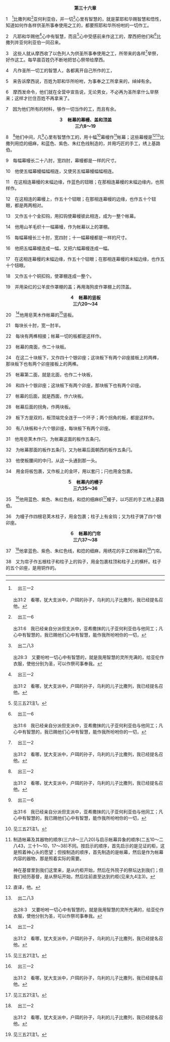 <p style="text-align:center;font-weight:bold;">第三十六章</p>

1　[^a]比撒列和[^b]亚何利亚伯，并一切[^c]心里有智慧的，就是蒙耶和华赐智慧和悟性，知道如何作各样供圣所事奉使用之工的，都要照耶和华所吩咐的一切作工。

[^a]:　出三一2<br><br>出31:2　看哪，犹大支派中，户珥的孙子，乌利的儿子比撒列，我已经提名召他。

[^b]:　出三一6<br><br>出31:6　我已经亲自分派但支派中，亚希撒抹的儿子亚何利亚伯与他同工；凡心中有智慧的，我已赐他们心中有智慧，能作我所吩咐你的一切，

[^c]:　出二八3<br><br>出28:3　又要吩咐一切心中有智慧的，就是我用智慧的灵所充满的，给亚伦作衣服，使他分别为圣，可以作祭司事奉我。

2　凡耶和华赐他[^a]心中有智慧，而且[^1]心中受感前来作这工的，摩西把他们和[^b]比撒列并亚何利亚伯一同召来。

[^1]:见三五21注1。

[^a]:　出二八3<br><br>出28:3　又要吩咐一切心中有智慧的，就是我用智慧的灵所充满的，给亚伦作衣服，使他分别为圣，可以作祭司事奉我。

[^b]:　出三六1<br><br>出36:1　比撒列和亚何利亚伯，并一切心里有智慧的，就是蒙耶和华赐智慧和悟性，知道如何作各样供圣所事奉使用之工的，都要照耶和华所吩咐的一切作工。

3　这些人就从摩西收了以色列人为供圣所事奉使用之工，所带来的各样[^a]举祭，好作这工。每早晨百姓仍不断地把甘心祭带给摩西。

[^a]:　出三五21；24<br><br>出35:21　凡心中受感并灵里乐意的，都将耶和华的举祭带来，用以造会幕，并供其中一切事奉之用，又用以作圣衣。<br><br>出35:24　凡献银和铜给耶和华为举祭的，都带了来；凡有皂荚木可作什么事奉用的，也带了来。

4　凡作圣所一切工的智慧人，各都离开自己所作的工，

5　来告诉摩西说，百姓为耶和华所吩咐，为事奉之工所拿来的，绰绰有余。

6　摩西发命令，他们就在全营中宣告说，无论男女，不必再为圣所拿什么举祭来；这样才拦住百姓不再拿来了。

7　因为他们所有的材料，够作一切当作的工，而且有余。
<p style="text-align:center;font-weight:bold;">３　帐幕的幕幔、盖和顶盖<br>三六8～19</p>

8　[^a]他们中间，凡[^b]心里有智慧作工的，用十幅[^1]幕幔作[^2]帐幕；这些幕幔是[^3][^c]比撒列用捻的细麻，和蓝色、紫色、朱红色线制造的，并用巧匠的手工，绣上基路伯。

[^1]:关于帐幕的幕幔和盖，见二六1～14注。

[^2]:制造帐幕及其器物的顺序(三六8～三八20)与启示帐幕异象的顺序(二五10～二八43，三十1～10，17～38)不同。按启示的顺序，首先启示的是见证的柜，这是照着神心头的愿望；但按制造的顺序，首先制造的是帐幕，然后是作为帐幕内容的器物，那是照着实际的需要。<br><br>神在基督里到我们这里来，是从约柜开始，然后在外院子的祭坛达到我们；但我们经历基督，是从祭坛开始，然后往前直至达到约柜(见来九4注3)。

[^3]:直译，他。

[^a]:　8～19：出二六1～14<br><br>出26:1　你要用十幅幕幔作帐幕；这些幕幔要用捻的细麻，和蓝色、紫色、朱红色线制造，并用巧匠的手工，绣上基路伯。<br><br>出26:2　每幅幕幔要长二十八肘，宽四肘，幕幔都要一样的尺寸。<br><br>出26:3　五幅幕幔要幅幅相连，另五幅幕幔也要幅幅相连。<br><br>出26:4　在这相连幕幔的末幅边缘，要作蓝色的钮眼；在那相连幕幔的末幅边缘内，也要照样作。<br><br>出26:5　在这相连的幕幔上，要作五十个钮眼；在那相连幕幔的边缘，也要作五十个钮眼；都要两两相对。<br><br>出26:6　又要作五十个金扣钩，用扣钩使幕幔彼此相连，成为一整个帐幕。<br><br>出26:7　你要用山羊毛织十一幅幕幔，作为帐幕以上的罩棚。<br><br>出26:8　每幅幕幔要长三十肘，宽四肘；十一幅幕幔都要一样的尺寸。<br><br>出26:9　要把五幅幕幔连成一幅，又把六幅幕幔连成一幅；这第六幅幕幔，要在罩棚的前面对摺上去。<br><br>出26:10　在这相连幕幔的末幅边缘，要作五十个钮眼；在那相连幕幔的末幅边缘，也要作五十个钮眼。<br><br>出26:11　又要作五十个铜扣钩，穿在钮眼中，使罩棚连成一整个。<br><br>出26:12　罩棚的幕幔所余那垂下来的部分，就是所余的半幅幕幔，要垂在帐幕的后面。<br><br>出26:13　罩棚的幕幔所余长的，这边一肘，那边一肘，要垂在帐幕的两边，遮盖帐幕。<br><br>出26:14　又要用染红的公羊皮作罩棚的盖；再用海狗皮作罩棚上的顶盖。

[^b]:　出二八3<br><br>出28:3　又要吩咐一切心中有智慧的，就是我用智慧的灵所充满的，给亚伦作衣服，使他分别为圣，可以作祭司事奉我。

[^c]:　出三一2<br><br>出31:2　看哪，犹大支派中，户珥的孙子，乌利的儿子比撒列，我已经提名召他。

9　每幅幕幔长二十八肘，宽四肘，幕幔都是一样的尺寸。

10　他使五幅幕幔幅幅相连，又使另五幅幕幔幅幅相连。

11　在这相连幕幔的末幅边缘，作蓝色的钮眼；在那相连幕幔的末幅边缘内，也照样作。

12　在这相连的幕幔上，作五十个钮眼；在那相连幕幔的边缘，也作五十个钮眼，都是两两相对。

13　又作五十个金扣钩，用扣钩使幕幔彼此相连，成为一整个帐幕。

14　他用山羊毛织十一幅幕幔，作为帐幕以上的罩棚。

15　每幅幕幔长三十肘，宽四肘；十一幅幕幔都是一样的尺寸。

16　他把五幅幕幔连成一幅，又把六幅幕幔连成一幅。

17　在这相连幕幔的末幅边缘，作五十个钮眼；在那相连幕幔的末幅边缘，也作五十个钮眼。

18　又作五十个铜扣钩，使罩棚连成一整个。

19　并用染红的公羊皮作罩棚的盖；再用海狗皮作罩棚上的顶盖。
<p style="text-align:center;font-weight:bold;">４　帐幕的竖板<br>三六20～34</p>

20　[^a]他用皂荚木作帐幕的[^1]竖板。

[^1]:关于帐幕的竖板，见二六15～30注。

[^a]:　20～34：出二六15～29<br><br>出26:15　你要用皂荚木作帐幕的竖板。<br><br>出26:16　每块要长十肘，宽一肘半。<br><br>出26:17　每块必有两榫相接；帐幕一切的板都要这样作。<br><br>出26:18　帐幕的南面要作二十块板。<br><br>出26:19　在这二十块板底下，要作四十个银卯座；这块板下有两个卯座接板上的两榫，那块板下也有两个卯座接板上的两榫。<br><br>出26:20　帐幕第二面，就是北面，也要作二十块板，<br><br>出26:21　和四十个银卯座；这块板下有两个卯座，那块板下也有两个卯座。<br><br>出26:22　帐幕的后面，就是西面，要作六块板。<br><br>出26:23　帐幕后面的拐角，要作两块板。<br><br>出26:24　板下方要双的，板顶端要完全连于一个环子；两块都要这样，用于两个拐角。<br><br>出26:25　必有八块板和十六个银卯座；这块板下有两个卯座，那块板下也有两个卯座。<br><br>出26:26　你要用皂荚木作闩，为帐幕这面的板作五条闩，<br><br>出26:27　为帐幕那面的板作五条闩，又为帐幕后面朝西的板作五条闩。<br><br>出26:28　板腰间的中闩，要从这一头通到那一头。<br><br>出26:29　板要用金包裹，又要作板上的金环，用以套闩；闩也要用金包裹。

21　每块长十肘，宽一肘半。

22　每块有两榫相接；帐幕一切的板都是这样作。

23　帐幕的南面，作二十块板。

24　在这二十块板下，又作四十个银卯座；这块板下有两个卯座接板上的两榫，那块板下也有两个卯座接板上的两榫。

25　帐幕第二面，就是北面，也作二十块板，

26　和四十个银卯座；这块板下有两个卯座，那块板下也有两个卯座。

27　帐幕的后面，就是西面，作六块板。

28　帐幕后面的拐角，作两块板。

29　板下方是双的，板顶端完全连于一个环子；两个拐角的板，都是这样作。

30　有八块板和十六个银卯座，每块板下有两个卯座。

31　他用皂荚木作闩，为帐幕这面的板作五条闩，

32　为帐幕那面的板作五条闩，又为帐幕后面朝西的板作五条闩。

33　他使板腰间的中闩，从这一头通到那一头。

34　用金将板包裹，又作板上的金环，用以套闩；闩也用金包裹。
<p style="text-align:center;font-weight:bold;">５　帐幕内的幔子<br>三六35～36</p>

35　[^a]他用蓝色、紫色、朱红色线，和捻的细麻织[^1]幔子，以巧匠的手工绣上基路伯。

[^1]:关于帐幕内的幔子，见二六31～35注。

[^a]:　35～36：出二六31～32<br><br>出26:31　你要用蓝色、紫色、朱红色线，和捻的细麻织幔子，以巧匠的手工绣上基路伯。<br><br>出26:32　要把幔子挂在四根包金的皂荚木柱子上，柱子上当有金钩，柱子安在四个银卯座上。

36　为幔子作四根皂荚木柱子，用金包裹；柱子上有金钩；又为柱子铸了四个银卯座。
<p style="text-align:center;font-weight:bold;">６　帐幕的门帘<br>三六37～38</p>

37　[^a]他拿蓝色、紫色、朱红色线，和捻的细麻，用绣花的手工织帐幕的[^1]门帘。

[^1]:关于帐幕的门帘，见二六36～37注。

[^a]:　37～38：出二六36～37<br><br>出26:36　你要拿蓝色、紫色、朱红色线，和捻的细麻，用绣花的手工织帐幕的门帘。<br><br>出26:37　要用皂荚木为帘子作五根柱子，用金包裹；柱子上当有金钩，又要为柱子铸造五个铜卯座。

[^b]:　出三一2<br><br>出31:2　看哪，犹大支派中，户珥的孙子，乌利的儿子比撒列，我已经提名召他。

38　又为帘子作五根柱子和柱子上的钩子，用金包裹柱顶和柱子上的横杆。柱子的五个卯座，是用铜作的。<hr>


